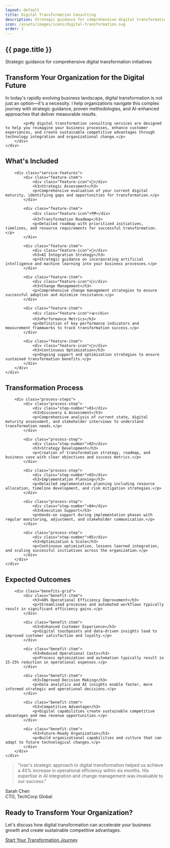 ```yaml
---
layout: default
title: Digital Transformation Consulting
description: Strategic guidance for comprehensive digital transformation initiatives with AI integration and change management expertise.
icon: /assets/images/icons/digital-transformation.svg
order: 1
---
```


<section class="service-hero">
    <div class="service-hero-container">
        <h1 class="service-title">{{ page.title }}</h1>
        <p class="service-subtitle">Strategic guidance for comprehensive digital transformation initiatives</p>
    </div>
</section>

<section class="service-overview">
    <div class="service-container">
        <div class="service-content">
            <h2>Transform Your Organization for the Digital Future</h2>
            <p>In today's rapidly evolving business landscape, digital transformation is not just an option—it's a necessity. I help organizations navigate this complex journey with strategic guidance, proven methodologies, and AI-enhanced approaches that deliver measurable results.</p>
            
            <p>My digital transformation consulting services are designed to help you reimagine your business processes, enhance customer experiences, and create sustainable competitive advantages through technology integration and organizational change.</p>
        </div>
    </div>
</section>

<section class="service-details">
    <div class="service-container">
        <h2 class="section-title">What's Included</h2>
        
        <div class="service-features">
            <div class="feature-item">
                <div class="feature-icon">🎯</div>
                <h3>Strategic Assessment</h3>
                <p>Comprehensive evaluation of your current digital maturity, identifying gaps and opportunities for transformation.</p>
            </div>
            
            <div class="feature-item">
                <div class="feature-icon">🗺️</div>
                <h3>Transformation Roadmap</h3>
                <p>Detailed roadmap with prioritized initiatives, timelines, and resource requirements for successful transformation.</p>
            </div>
            
            <div class="feature-item">
                <div class="feature-icon">🤖</div>
                <h3>AI Integration Strategy</h3>
                <p>Strategic guidance on incorporating artificial intelligence and machine learning into your business processes.</p>
            </div>
            
            <div class="feature-item">
                <div class="feature-icon">👥</div>
                <h3>Change Management</h3>
                <p>Comprehensive change management strategies to ensure successful adoption and minimize resistance.</p>
            </div>
            
            <div class="feature-item">
                <div class="feature-icon">📊</div>
                <h3>Performance Metrics</h3>
                <p>Definition of key performance indicators and measurement frameworks to track transformation success.</p>
            </div>
            
            <div class="feature-item">
                <div class="feature-icon">🔄</div>
                <h3>Continuous Optimization</h3>
                <p>Ongoing support and optimization strategies to ensure sustained transformation benefits.</p>
            </div>
        </div>
    </div>
</section>

<section class="service-process">
    <div class="service-container">
        <h2 class="section-title">Transformation Process</h2>
        
        <div class="process-steps">
            <div class="process-step">
                <div class="step-number">01</div>
                <h3>Discovery & Assessment</h3>
                <p>Comprehensive analysis of current state, digital maturity assessment, and stakeholder interviews to understand transformation needs.</p>
            </div>
            
            <div class="process-step">
                <div class="step-number">02</div>
                <h3>Strategy Development</h3>
                <p>Creation of transformation strategy, roadmap, and business case with clear objectives and success metrics.</p>
            </div>
            
            <div class="process-step">
                <div class="step-number">03</div>
                <h3>Implementation Planning</h3>
                <p>Detailed implementation planning including resource allocation, timeline development, and risk mitigation strategies.</p>
            </div>
            
            <div class="process-step">
                <div class="step-number">04</div>
                <h3>Execution Support</h3>
                <p>Hands-on support during implementation phases with regular monitoring, adjustment, and stakeholder communication.</p>
            </div>
            
            <div class="process-step">
                <div class="step-number">05</div>
                <h3>Optimization & Scale</h3>
                <p>Continuous optimization, lessons learned integration, and scaling successful initiatives across the organization.</p>
            </div>
        </div>
    </div>
</section>

<section class="service-benefits">
    <div class="service-container">
        <h2 class="section-title">Expected Outcomes</h2>
        
        <div class="benefits-grid">
            <div class="benefit-item">
                <h3>40% Operational Efficiency Improvement</h3>
                <p>Streamlined processes and automated workflows typically result in significant efficiency gains.</p>
            </div>
            
            <div class="benefit-item">
                <h3>Enhanced Customer Experience</h3>
                <p>Digital touchpoints and data-driven insights lead to improved customer satisfaction and loyalty.</p>
            </div>
            
            <div class="benefit-item">
                <h3>Reduced Operational Costs</h3>
                <p>Process optimization and automation typically result in 15-25% reduction in operational expenses.</p>
            </div>
            
            <div class="benefit-item">
                <h3>Improved Decision Making</h3>
                <p>Data analytics and AI insights enable faster, more informed strategic and operational decisions.</p>
            </div>
            
            <div class="benefit-item">
                <h3>Competitive Advantage</h3>
                <p>Digital capabilities create sustainable competitive advantages and new revenue opportunities.</p>
            </div>
            
            <div class="benefit-item">
                <h3>Future-Ready Organization</h3>
                <p>Build organizational capabilities and culture that can adapt to future technological changes.</p>
            </div>
        </div>
    </div>
</section>

<section class="service-testimonial">
    <div class="service-container">
        <div class="testimonial-content">
            <blockquote class="testimonial-quote">
                "Ivan's strategic approach to digital transformation helped us achieve a 40% increase in operational efficiency within six months. His expertise in AI integration and change management was invaluable to our success."
            </blockquote>
            <div class="testimonial-author">
                <div class="author-name">Sarah Chen</div>
                <div class="author-position">CTO, TechCorp Global</div>
            </div>
        </div>
    </div>
</section>

<section class="service-cta">
    <div class="service-container">
        <div class="cta-content">
            <h2>Ready to Transform Your Organization?</h2>
            <p>Let's discuss how digital transformation can accelerate your business growth and create sustainable competitive advantages.</p>
            <a href="/contact/" class="cta-button primary">Start Your Transformation Journey</a>
        </div>
    </div>
</section>

